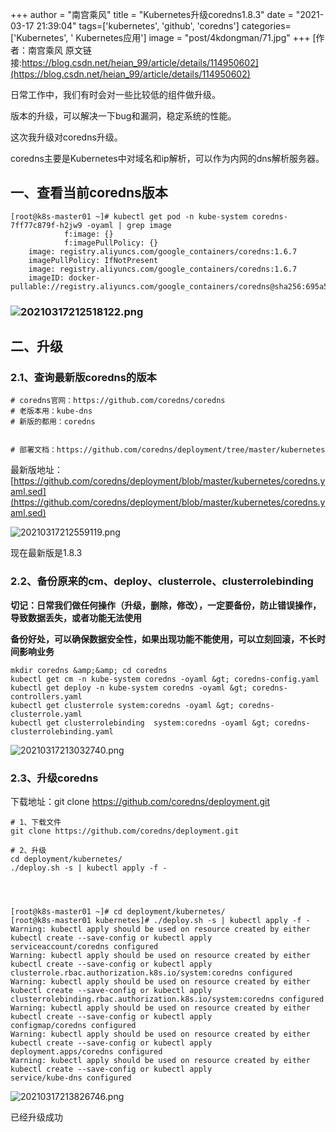+++
author = "南宫乘风"
title = "Kubernetes升级coredns1.8.3"
date = "2021-03-17 21:39:04"
tags=['kubernetes', 'github', 'coredns']
categories=['Kubernetes', ' Kubernetes应用']
image = "post/4kdongman/71.jpg"
+++
[作者：南宫乘风   原文链接:https://blog.csdn.net/heian_99/article/details/114950602](https://blog.csdn.net/heian_99/article/details/114950602)

日常工作中，我们有时会对一些比较低的组件做升级。

版本的升级，可以解决一下bug和漏洞，稳定系统的性能。

这次我升级对coredns升级。

coredns主要是Kubernetes中对域名和ip解析，可以作为内网的dns解析服务器。

## 一、查看当前coredns版本

```
[root@k8s-master01 ~]# kubectl get pod -n kube-system coredns-7ff77c879f-h2jw9 -oyaml | grep image
            f:image: {}
            f:imagePullPolicy: {}
    image: registry.aliyuncs.com/google_containers/coredns:1.6.7
    imagePullPolicy: IfNotPresent
    image: registry.aliyuncs.com/google_containers/coredns:1.6.7
    imageID: docker-pullable://registry.aliyuncs.com/google_containers/coredns@sha256:695a5e109604331f843d2c435f488bf3f239a88aec49112d452c1cbf87e88405

```

### ![20210317212518122.png](https://img-blog.csdnimg.cn/20210317212518122.png)

## 二、升级

### 2.1、查询最新版coredns的版本

```
# coredns官网：https://github.com/coredns/coredns
# 老版本用：kube-dns
# 新版的都用：coredns


# 部署文档：https://github.com/coredns/deployment/tree/master/kubernetes
```

最新版地址：[https://github.com/coredns/deployment/blob/master/kubernetes/coredns.yaml.sed](https://github.com/coredns/deployment/blob/master/kubernetes/coredns.yaml.sed)

![20210317212559119.png](https://img-blog.csdnimg.cn/20210317212559119.png)

现在最新版是1.8.3

### 2.2、备份原来的cm、deploy、clusterrole、clusterrolebinding

**切记：日常我们做任何操作（升级，删除，修改），一定要备份，防止错误操作，导致数据丢失，或者功能无法使用**

**备份好处，可以确保数据安全性，如果出现功能不能使用，可以立刻回滚，不长时间影响业务**

```
mkdir coredns &amp;&amp; cd coredns
kubectl get cm -n kube-system coredns -oyaml &gt; coredns-config.yaml
kubectl get deploy -n kube-system coredns -oyaml &gt; coredns-controllers.yaml
kubectl get clusterrole system:coredns -oyaml &gt; coredns-clusterrole.yaml
kubectl get clusterrolebinding  system:coredns -oyaml &gt; coredns-clusterrolebinding.yaml

```

![20210317213032740.png](https://img-blog.csdnimg.cn/20210317213032740.png)

### 2.3、升级coredns

下载地址：git clone https://github.com/coredns/deployment.git

```
# 1、下载文件
git clone https://github.com/coredns/deployment.git

# 2、升级
cd deployment/kubernetes/
./deploy.sh -s | kubectl apply -f -




[root@k8s-master01 ~]# cd deployment/kubernetes/
[root@k8s-master01 kubernetes]# ./deploy.sh -s | kubectl apply -f -
Warning: kubectl apply should be used on resource created by either kubectl create --save-config or kubectl apply
serviceaccount/coredns configured
Warning: kubectl apply should be used on resource created by either kubectl create --save-config or kubectl apply
clusterrole.rbac.authorization.k8s.io/system:coredns configured
Warning: kubectl apply should be used on resource created by either kubectl create --save-config or kubectl apply
clusterrolebinding.rbac.authorization.k8s.io/system:coredns configured
Warning: kubectl apply should be used on resource created by either kubectl create --save-config or kubectl apply
configmap/coredns configured
Warning: kubectl apply should be used on resource created by either kubectl create --save-config or kubectl apply
deployment.apps/coredns configured
Warning: kubectl apply should be used on resource created by either kubectl create --save-config or kubectl apply
service/kube-dns configured

```

![20210317213826746.png](https://img-blog.csdnimg.cn/20210317213826746.png)

已经升级成功

 
